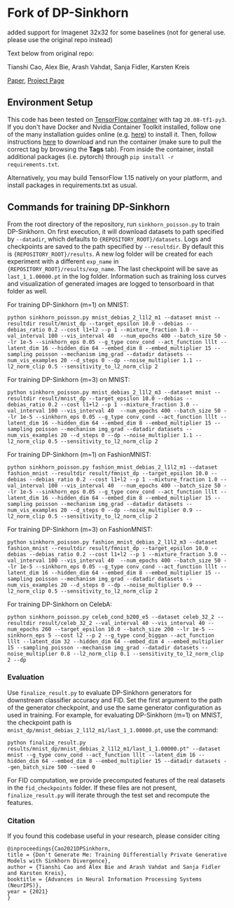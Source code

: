 # Fork of DP-Sinkhorn

added support for Imagenet 32x32 for some baselines (not for general use. please use the original repo instead)

Text below from original repo:

Tianshi Cao, Alex Bie, Arash Vahdat, Sanja Fidler, Karsten Kreis

[Paper](https://arxiv.org/abs/2111.01177), [Project Page](https://nv-tlabs.github.io/DP-Sinkhorn/)

## Environment Setup

This code has been tested on [TensorFlow container](https://docs.nvidia.com/deeplearning/frameworks/tensorflow-release-notes/rel_20-08.html) with tag `20.08-tf1-py3`. 
If you don't have Docker and Nvidia Container Toolkit installed, follow one of the many installation guides online (e.g. [here](https://docs.nvidia.com/datacenter/cloud-native/container-toolkit/install-guide.html#docker)) to install it.
Then, follow instructions [here](https://catalog.ngc.nvidia.com/orgs/nvidia/containers/tensorflow) to download and run the container (make sure to pull the correct tag by browsing the <b>Tags</b> tab). 
From inside the container, install additional packages (i.e. pytorch) through `pip install -r requirements.txt`.

Alternatively, you may build TensorFlow 1.15 natively on your platform, and install packages in requirements.txt as usual.

## Commands for training DP-Sinkhorn
From the root directory of the repository, run `sinkhorn_poisson.py` to train DP-Sinkhorn. 
On first execution, it will download datasets to path specified by `--datadir`, which defaults to `{REPOSITORY_ROOT}/datasets`. 
Logs and checkpoints are saved to the path specified by `--resultdir`. By default this is `{REPOSITORY_ROOT}/results`. 
A new log folder will be created for each experiment with a different `exp_name` in `{REPOSITORY_ROOT}/results/exp_name`.
The last checkpoint will be save as `last_1_1.00000.pt` in the log folder.
Information such as training loss curves and visualization of generated images are logged to tensorboard in that folder as well.

For training DP-Sinkhorn (m=1) on MNIST: 
```
python sinkhorn_poisson.py mnist_debias_2_l1l2_m1 --dataset mnist --resultdir result/mnist_dp --target_epsilon 10.0 --debias --debias_ratio 0.2 --cost l1+l2 --p 1 --mixture_fraction 1.0 --val_interval 100 --vis_interval 40  --num_epochs 400 --batch_size 50 --lr 1e-5 --sinkhorn_eps 0.05 --g_type conv_cond --act_function lllt --latent_dim 16 --hidden_dim 64 --embed_dim 8 --embed_multiplier 15 --sampling poisson --mechanism img_grad --datadir datasets --num_vis_examples 20 --d_steps 0 --dp --noise_multiplier 1.1 --l2_norm_clip 0.5 --sensitivity_to_l2_norm_clip 2
```
For training DP-Sinkhorn (m=3) on MNIST:
```
python sinkhorn_poisson.py mnist_debias_2_l1l2_m3 --dataset mnist --resultdir result/mnist_dp --target_epsilon 10.0 --debias --debias_ratio 0.2 --cost l1+l2 --p 1 --mixture_fraction 3.0 --val_interval 100 --vis_interval 40  --num_epochs 400 --batch_size 50 --lr 1e-5 --sinkhorn_eps 0.05 --g_type conv_cond --act_function lllt --latent_dim 16 --hidden_dim 64 --embed_dim 8 --embed_multiplier 15 --sampling poisson --mechanism img_grad --datadir datasets --num_vis_examples 20 --d_steps 0 --dp --noise_multiplier 1.1 --l2_norm_clip 0.5 --sensitivity_to_l2_norm_clip 2
```
For training DP-Sinkhorn (m=1) on FashionMNIST:
```
python sinkhorn_poisson.py fashion_mnist_debias_2_l1l2_m1 --dataset fashion_mnist --resultdir result/fmnist_dp --target_epsilon 10.0 --debias --debias_ratio 0.2 --cost l1+l2 --p 1 --mixture_fraction 1.0 --val_interval 100 --vis_interval 40  --num_epochs 400 --batch_size 50 --lr 1e-5 --sinkhorn_eps 0.05 --g_type conv_cond --act_function lllt --latent_dim 16 --hidden_dim 64 --embed_dim 8 --embed_multiplier 15 --sampling poisson --mechanism img_grad --datadir datasets --num_vis_examples 20 --d_steps 0 --dp --noise_multiplier 0.9 --l2_norm_clip 0.5 --sensitivity_to_l2_norm_clip 2
```
For training DP-Sinkhorn (m=3) on FashionMNIST:
```
python sinkhorn_poisson.py fashion_mnist_debias_2_l1l2_m3 --dataset fashion_mnist --resultdir result/fmnist_dp --target_epsilon 10.0 --debias --debias_ratio 0.2 --cost l1+l2 --p 1 --mixture_fraction 3.0 --val_interval 100 --vis_interval 40  --num_epochs 400 --batch_size 50 --lr 1e-5 --sinkhorn_eps 0.05 --g_type conv_cond --act_function lllt --latent_dim 16 --hidden_dim 64 --embed_dim 8 --embed_multiplier 15 --sampling poisson --mechanism img_grad --datadir datasets --num_vis_examples 20 --d_steps 0 --dp --noise_multiplier 0.9 --l2_norm_clip 0.5 --sensitivity_to_l2_norm_clip 2
```
For training DP-Sinkhorn on CelebA:
```
python sinkhorn_poisson.py celeb_cond_b200_e5 --dataset celeb_32_2 --resultdir result/celeb_32_2 --val_interval 40 --vis_interval 40 --num_epochs 260 --target_epsilon 10.0 --batch_size 200 --lr 1e-5 --sinkhorn_eps 5 --cost l2 --p 2 --g_type cond_biggan --act_function lllt --latent_dim 32 --hidden_dim 64 --embed_dim 4 --embed_multiplier 15 --sampling poisson --mechanism img_grad --datadir datasets --noise_multiplier 0.8 --l2_norm_clip 0.1 --sensitivity_to_l2_norm_clip 2 --dp
```
### Evaluation
Use `finalize_result.py` to evaluate DP-Sinkhorn generators for downstream classifier accuracy and FID. 
Set the first argument to the path of the generator checkpoint, and use the same generator configuration as used in training. 
For example, for evaluating DP-Sinkhorn (m=1) on MNIST, the checkpoint path is `mnist_dp/mnist_debias_2_l1l2_m1/last_1_1.00000.pt`,
use the command:
```
python finalize_result.py results/mnist_dp/mnist_debias_2_l1l2_m1/last_1_1.00000.pt" --dataset mnist --g_type conv_cond --act_function lllt --latent_dim 16 --hidden_dim 64 --embed_dim 8 --embed_multiplier 15 --datadir datasets --gen_batch_size 500 --seed 0
```
For FID computation, we provide precomputed features of the real datasets in the `fid_checkpoints` folder. If these files are not present, `finalize_result.py` will iterate through the test set and recompute the features.
### Citation
If you found this codebase useful in your research, please consider citing
```
@inproceedings{Cao2021DPSinkhorn,
title = {Don't Generate Me: Training Differentially Private Generative Models with Sinkhorn Divergence}, 
author = {Tianshi Cao and Alex Bie and Arash Vahdat and Sanja Fidler and Karsten Kreis},
booktitle = {Advances in Neural Information Processing Systems (NeurIPS)},
year = {2021}
}
```
